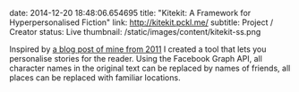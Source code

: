date: 2014-12-20 18:48:06.654695
title: "Kitekit: A Framework for Hyperpersonalised Fiction"
link: http://kitekit.pckl.me/
subtitle: Project / Creator
status: Live
thumbnail: /static/images/content/kitekit-ss.png

Inspired by
[a blog post of mine from 2011][bp]
I created a tool that lets you personalise stories for the reader.
Using the Facebook Graph API, all character names in the original text
can be replaced by names of friends, all places can be replaced with familiar locations.

[bp]: /post/hyper-personalisation-of-fiction/
